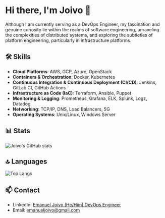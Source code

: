 # Hi there, I'm Joivo 👋

Although I am currently serving as a DevOps Engineer, my fascination and genuine curiosity lie within the realms of software engineering, unraveling the complexities of distributed systems, and exploring the subtleties of platform engineering, particularly in infrastructure platforms.

## 🛠️ Skills
- **Cloud Platforms**: AWS, GCP, Azure, OpenStack
- **Containers & Orchestration**: Docker, Kubernetes
- **Continuous Integration & Continuous Deployment (CI/CD)**: Jenkins, GitLab CI, GitHub Actions
- **Infrastructure as Code (IaC)**: Terraform, Ansible, Puppet
- **Monitoring & Logging**: Prometheus, Grafana, ELK, Splunk, Logz, Datadog
- **Networking**: TCP/IP, DNS, Load Balancers, 5G
- **Operating Systems**: Unix/Linux, Windows Server
## 📊 Stats
![Joivo's GitHub stats](https://github-readme-stats.vercel.app/api?username=joivo&show_icons=true&theme=radical)

## 🔝 Languages
![Top Langs](https://github-readme-stats.vercel.app/api/top-langs/?username=joivo&layout=compact&theme=radical)

## 📫 Contact
- LinkedIn: [Emanuel Joívo (He/Him) DevOps Engineer](https://www.linkedin.com/in/emanueljoivo)
- Email: emanueljoivo@gmail.com